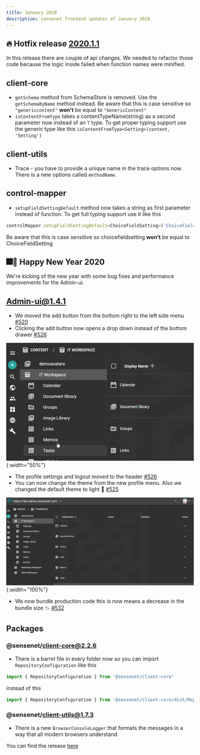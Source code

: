 ```yaml
---
title: January 2020
description: sensenet frontend updates of January 2020
---
```


## 🔥 Hotfix release [2020.1.1](https://github.com/SenseNet/sn-client/releases/tag/2020.1.1)
In this release there are couple of api changes. We needed to refactor those code because the logic inside failed when function names were minified.

## client-core
- `getSchema` method from SchemaStore is removed. Use the `getSchemaByName` method instead. Be aware that this is case sensitive so `"genericcontent"` **won't** be equal to `"GenericContent"`
- `isContentFromType` takes a contentTypeName(string) as a second parameter now instead of an `T` type. To get proper typing support use the generic type like this `isContentFromType<Setting>(content, 'Setting')`

## client-utils
- Trace - you have to provide a unique name in the trace options now. There is a new options called `methodName`.

## control-mapper
- `setupFieldSettingDefault` method now takes a string as first parameter instead of function. To get full typing support use it like this
```js
controlMapper.setupFieldSettingDefault<ChoiceFieldSetting>('ChoiceFieldSetting', setting => {})
```
Be aware that this is case sensitive so choicefieldsetting **won't** be equal to ChoiceFieldSetting

## 🎆🥂 Happy New Year 2020

We're kicking of the new year with some bug fixes and performance improvements for the Admin-ui.

## Admin-ui@1.4.1

- We moved the add button from the bottom right to the left side menu [#520](https://github.com/SenseNet/sn-client/pull/520)
- Clicking the add button now opens a drop down instead of the bottom drawer [#528](https://github.com/SenseNet/sn-client/pull/528)

 ![Add button and the new dropdown](/img/posts/admin-ui-post-2020-01.gif "Add button and the new dropdown"){:width="50%"}

- The profile settings and logout moved to the header [#526](https://github.com/SenseNet/sn-client/pull/526)
- You can now change the theme from the new profile menu. Also we changed the default theme to light 🤍 [#525](https://github.com/SenseNet/sn-client/pull/525)

 ![User menu and the themeswitcher](/img/posts/admin-ui2-post-2020-01.gif "User menu and the themeswitcher"){:width="100%"}

- We now bundle production code this is now means a decrease in the bundle size 📉 [#532](https://github.com/SenseNet/sn-client/pull/532)

## Packages

### @sensenet/client-core@2.2.6

- There is a barrel file in every folder now so you can import `RepositoryConfiguration` like this
```js
import { RepositoryConfiguration } from '@sensenet/client-core'
```
instead of this
```js
import { RepositoryConfiguration } from '@sensenet/client-core/dist/Repository/RepositoryConfiguration'
```
### @sensenet/client-utils@1.7.3

- There is a new `BrowserConsoleLogger` that formats the messages in a way that all modern browsers understand

You can find the release [here](https://github.com/SenseNet/sn-client/releases/tag/2020.1.0)
